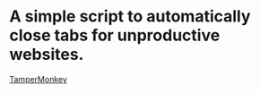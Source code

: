 # A simple script to automatically close tabs for unproductive websites.
[TamperMonkey](https://tampermonkey.net/)
